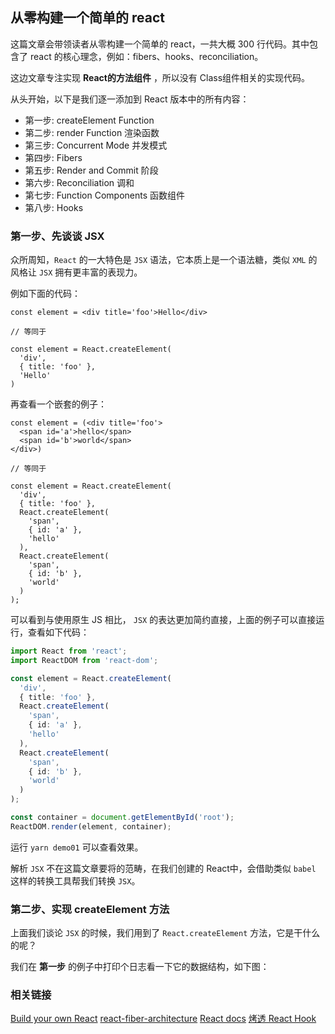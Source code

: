 ## 从零构建一个简单的 react

这篇文章会带领读者从零构建一个简单的 react，一共大概 300 行代码。其中包含了 react 的核心理念，例如：fibers、hooks、reconciliation。

这边文章专注实现 **React的方法组件** ，所以没有 Class组件相关的实现代码。

从头开始，以下是我们逐一添加到 React 版本中的所有内容：

- 第一步: createElement Function
- 第二步: render Function 渲染函数
- 第三步: Concurrent Mode 并发模式
- 第四步: Fibers
- 第五步: Render and Commit 阶段
- 第六步: Reconciliation 调和
- 第七步: Function Components 函数组件
- 第八步: Hooks

### 第一步、先谈谈 JSX

众所周知，`React` 的一大特色是 `JSX` 语法，它本质上是一个语法糖，类似 `XML` 的风格让 `JSX` 拥有更丰富的表现力。

例如下面的代码：

```tsx
const element = <div title='foo'>Hello</div>

// 等同于

const element = React.createElement(
  'div',
  { title: 'foo' },
  'Hello'
)
```

再查看一个嵌套的例子：


```tsx
const element = (<div title='foo'>
  <span id='a'>hello</span>
  <span id='b'>world</span>
</div>)

// 等同于

const element = React.createElement(
  'div',
  { title: 'foo' },
  React.createElement(
    'span',
    { id: 'a' },
    'hello'
  ),
  React.createElement(
    'span',
    { id: 'b' },
    'world'
  )
);
```

可以看到与使用原生 JS 相比， `JSX` 的表达更加简约直接，上面的例子可以直接运行，查看如下代码：

```ts
import React from 'react';
import ReactDOM from 'react-dom';

const element = React.createElement(
  'div',
  { title: 'foo' },
  React.createElement(
    'span',
    { id: 'a' },
    'hello'
  ),
  React.createElement(
    'span',
    { id: 'b' },
    'world'
  )
);

const container = document.getElementById('root');
ReactDOM.render(element, container);
```

运行 `yarn demo01` 可以查看效果。

解析 `JSX` 不在这篇文章要将的范畴，在我们创建的 React中，会借助类似 `babel` 这样的转换工具帮我们转换 `JSX`。

### 第二步、实现 createElement 方法

上面我们谈论 `JSX` 的时候，我们用到了 `React.createElement` 方法，它是干什么的呢？

我们在 **第一步** 的例子中打印个日志看一下它的数据结构，如下图：


### 相关链接

[Build your own React](https://pomb.us/build-your-own-react/)
[react-fiber-architecture](https://github.com/acdlite/react-fiber-architecture)
[React docs](https://zh-hans.reactjs.org/docs/reconciliation.html)
[烤透 React Hook](https://juejin.im/post/6867745889184972814)